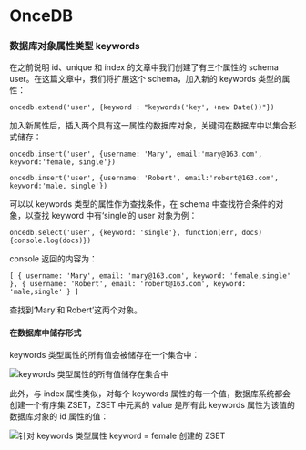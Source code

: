 # OnceDB
### 数据库对象属性类型  keywords  

在之前说明 id、unique 和 index 的文章中我们创建了有三个属性的 schema user。在这篇文章中，我们将扩展这个 schema，加入新的 keywords 类型的属性：  

	oncedb.extend('user', {keyword : "keywords('key', +new Date())"})

加入新属性后，插入两个具有这一属性的数据库对象，关键词在数据库中以集合形式储存：

    oncedb.insert('user', {username: 'Mary', email:'mary@163.com', keyword:'female, single'})

    oncedb.insert('user', {username: 'Robert', email:'robert@163.com', keyword:'male, single'})
 
可以以 keywords 类型的属性作为查找条件，在 schema 中查找符合条件的对象，以查找 keyword 中有‘single’的 user 对象为例：

    oncedb.select('user', {keyword: 'single'}, function(err, docs) {console.log(docs)})

console 返回的内容为：

    [ { username: 'Mary', email: 'mary@163.com', keyword: 'female,single' }, { username: 'Robert', email: 'robert@163.com', keyword: 'male,single' } ]

查找到‘Mary’和‘Robert’这两个对象。

#### 在数据库中储存形式

keywords 类型属性的所有值会被储存在一个集合中：  
  
![keywords 类型属性的所有值储存在集合中][1]  
  
此外，与 index 属性类似，对每个 keywords 属性的每一个值，数据库系统都会创建一个有序集 ZSET，ZSET 中元素的 value 是所有此 keywords 属性为该值的数据库对象的 id 属性的值：  
  
![针对 keywords 类型属性 keyword = female 创建的 ZSET][2]  
  
  
  



[1]: https://raw.githubusercontent.com/OnceDoc/images/gh-pages/OnceDB/keywords/keywords_set.png
[2]: https://raw.githubusercontent.com/OnceDoc/images/gh-pages/OnceDB/keywords/keywords_zset.png
